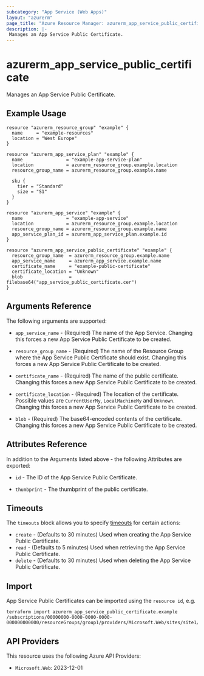 ```yaml
---
subcategory: "App Service (Web Apps)"
layout: "azurerm"
page_title: "Azure Resource Manager: azurerm_app_service_public_certificate"
description: |-
 Manages an App Service Public Certificate.
---
```


# azurerm_app_service_public_certificate

Manages an App Service Public Certificate.

## Example Usage

```hcl
resource "azurerm_resource_group" "example" {
  name     = "example-resources"
  location = "West Europe"
}

resource "azurerm_app_service_plan" "example" {
  name                = "example-app-service-plan"
  location            = azurerm_resource_group.example.location
  resource_group_name = azurerm_resource_group.example.name

  sku {
    tier = "Standard"
    size = "S1"
  }
}

resource "azurerm_app_service" "example" {
  name                = "example-app-service"
  location            = azurerm_resource_group.example.location
  resource_group_name = azurerm_resource_group.example.name
  app_service_plan_id = azurerm_app_service_plan.example.id
}

resource "azurerm_app_service_public_certificate" "example" {
  resource_group_name  = azurerm_resource_group.example.name
  app_service_name     = azurerm_app_service.example.name
  certificate_name     = "example-public-certificate"
  certificate_location = "Unknown"
  blob                 = filebase64("app_service_public_certificate.cer")
}
```

## Arguments Reference

The following arguments are supported:

* `app_service_name` - (Required) The name of the App Service. Changing this forces a new App Service Public Certificate to be created.

* `resource_group_name` - (Required) The name of the Resource Group where the App Service Public Certificate should exist. Changing this forces a new App Service Public Certificate to be created.

* `certificate_name` - (Required) The name of the public certificate. Changing this forces a new App Service Public Certificate to be created.

* `certificate_location` - (Required) The location of the certificate. Possible values are `CurrentUserMy`, `LocalMachineMy` and `Unknown`. Changing this forces a new App Service Public Certificate to be created.

* `blob` - (Required) The base64-encoded contents of the certificate. Changing this forces a new App Service Public Certificate to be created.

## Attributes Reference

In addition to the Arguments listed above - the following Attributes are exported:

* `id` - The ID of the App Service Public Certificate.

* `thumbprint` - The thumbprint of the public certificate.

## Timeouts

The `timeouts` block allows you to specify [timeouts](https://www.terraform.io/language/resources/syntax#operation-timeouts) for certain actions:

* `create` - (Defaults to 30 minutes) Used when creating the App Service Public Certificate.
* `read` - (Defaults to 5 minutes) Used when retrieving the App Service Public Certificate.
* `delete` - (Defaults to 30 minutes) Used when deleting the App Service Public Certificate.

## Import

App Service Public Certificates can be imported using the `resource id`, e.g.

```shell
terraform import azurerm_app_service_public_certificate.example /subscriptions/00000000-0000-0000-0000-000000000000/resourceGroups/group1/providers/Microsoft.Web/sites/site1/publicCertificates/publicCertificate1
```

## API Providers
<!-- This section is generated, changes will be overwritten -->
This resource uses the following Azure API Providers:

* `Microsoft.Web`: 2023-12-01
